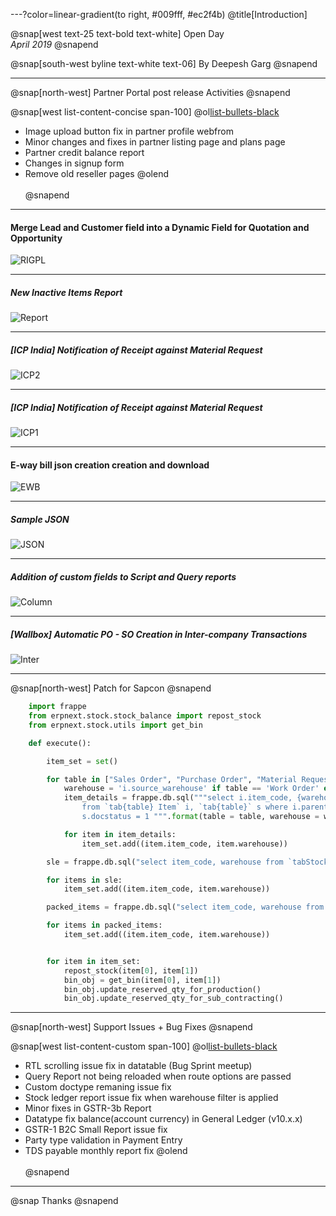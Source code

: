---?color=linear-gradient(to right, #009fff, #ec2f4b)
@title[Introduction]

@snap[west text-25 text-bold text-white]
Open Day<br>*April 2019*
@snapend

@snap[south-west byline text-white text-06]
By Deepesh Garg
@snapend

---
@snap[north-west]
Partner Portal post release Activities
@snapend

@snap[west list-content-concise span-100]
@ol[list-bullets-black](false)
- Image upload button fix in partner profile webfrom
- Minor changes and fixes in partner listing page and plans page
- Partner credit balance report
- Changes in signup form
- Remove old reseller pages
@olend
<br><br>
@snapend

---
#### Merge Lead and Customer field into a Dynamic Field for Quotation and Opportunity

![RIGPL](assets/img/rigpl.png)

---

##### New Inactive Items Report

![Report](assets/img/inactive.png)


---

##### [ICP India] Notification of Receipt against Material Request

![ICP2](assets/img/mr-2.png)



---

##### [ICP India] Notification of Receipt against Material Request

![ICP1](assets/img/mr-1.png)


---


#### E-way bill json creation creation and download

![EWB](assets/img/ewb.gif)

---


##### Sample JSON

![JSON](assets/img/json.png)

---


##### Addition of custom fields to Script and Query reports

![Column](assets/img/column.gif)



---


##### [Wallbox] Automatic PO - SO Creation in Inter-company Transactions

![Inter](assets/img/automatic.gif)



---
@snap[north-west]
Patch for Sapcon
@snapend

```python
	import frappe
	from erpnext.stock.stock_balance import repost_stock
	from erpnext.stock.utils import get_bin

	def execute():

		item_set = set()

		for table in ["Sales Order", "Purchase Order", "Material Request", "Work Order"]:
			warehouse = 'i.source_warehouse' if table == 'Work Order' else 'i.warehouse'
			item_details = frappe.db.sql("""select i.item_code, {warehouse} as warehouse
				from `tab{table} Item` i, `tab{table}` s where i.parent = s.name and
				s.docstatus = 1 """.format(table = table, warehouse = warehouse), as_dict=1)

			for item in item_details:
				item_set.add((item.item_code, item.warehouse))

		sle = frappe.db.sql("select item_code, warehouse from `tabStock Ledger Entry` where docstatus = 1", as_dict=1)

		for items in sle:
			item_set.add((item.item_code, item.warehouse))

		packed_items = frappe.db.sql("select item_code, warehouse from `tabPacked Item` ", as_dict=1)

		for items in packed_items:
			item_set.add((item.item_code, item.warehouse))


		for item in item_set:
			repost_stock(item[0], item[1])
			bin_obj = get_bin(item[0], item[1])
			bin_obj.update_reserved_qty_for_production()
			bin_obj.update_reserved_qty_for_sub_contracting()
```

---
@snap[north-west]
Support Issues + Bug Fixes
@snapend

@snap[west list-content-custom span-100]
@ol[list-bullets-black](false)
- RTL scrolling issue fix in datatable (Bug Sprint meetup)
- Query Report not being reloaded when route options are passed
- Custom doctype remaning issue fix
- Stock ledger report issue fix when warehouse filter is applied
- Minor fixes in GSTR-3b Report
- Datatype fix balance(account currency) in General Ledger (v10.x.x)
- GSTR-1 B2C Small Report issue fix
- Party type validation in Payment Entry
- TDS payable monthly report fix
@olend
<br><br>
@snapend

---

@snap
Thanks
@snapend





